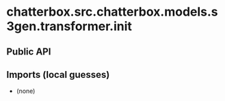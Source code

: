 # chatterbox.src.chatterbox.models.s3gen.transformer.__init__

## Public API


## Imports (local guesses)
- (none)